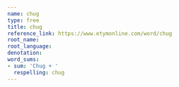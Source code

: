 ```yaml
---
name: chug
type: free
title: chug
reference_link: https://www.etymonline.com/word/chug
root_name: 
root_language: 
denotation: 
word_sums:
- sum: 'Chug + '
  respelling: chug
---
```

